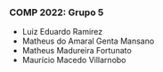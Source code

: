### COMP 2022: Grupo 5

* Luiz Eduardo Ramirez
* Matheus do Amaral Genta Mansano
* Matheus Madureira Fortunato
* Maurício Macedo Villarnobo
